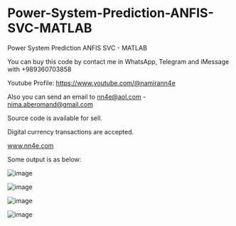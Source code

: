 # Power-System-Prediction-ANFIS-SVC-MATLAB
Power System Prediction ANFIS SVC - MATLAB

You can buy this code by contact me in WhatsApp, Telegram and iMessage with +989360703858

Youtube Profile: https://www.youtube.com/@namirann4e

Also you can send an email to nn4e@aol.com - nima.aberomand@gmail.com

Source code is available for sell.

Digital currency transactions are accepted.

www.nn4e.com

Some output is as below:

![image](https://github.com/user-attachments/assets/c91e34e8-1efd-4d94-99db-3ff7981eb921)

![image](https://github.com/user-attachments/assets/45986eb9-27c8-4895-8842-ac2df0b67927)

![image](https://github.com/user-attachments/assets/1f599115-6075-4671-9084-ddc5f901b2a5)

![image](https://github.com/user-attachments/assets/e8ebfbed-c919-4b12-ba32-6ac1092cf30e)
